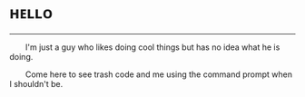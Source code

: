 # ʜᴇʟʟᴏ
---
  I'm just a guy who likes doing cool things but has no idea what he is doing.
  
  Come here to see trash code and me using the command prompt when I shouldn't be.

